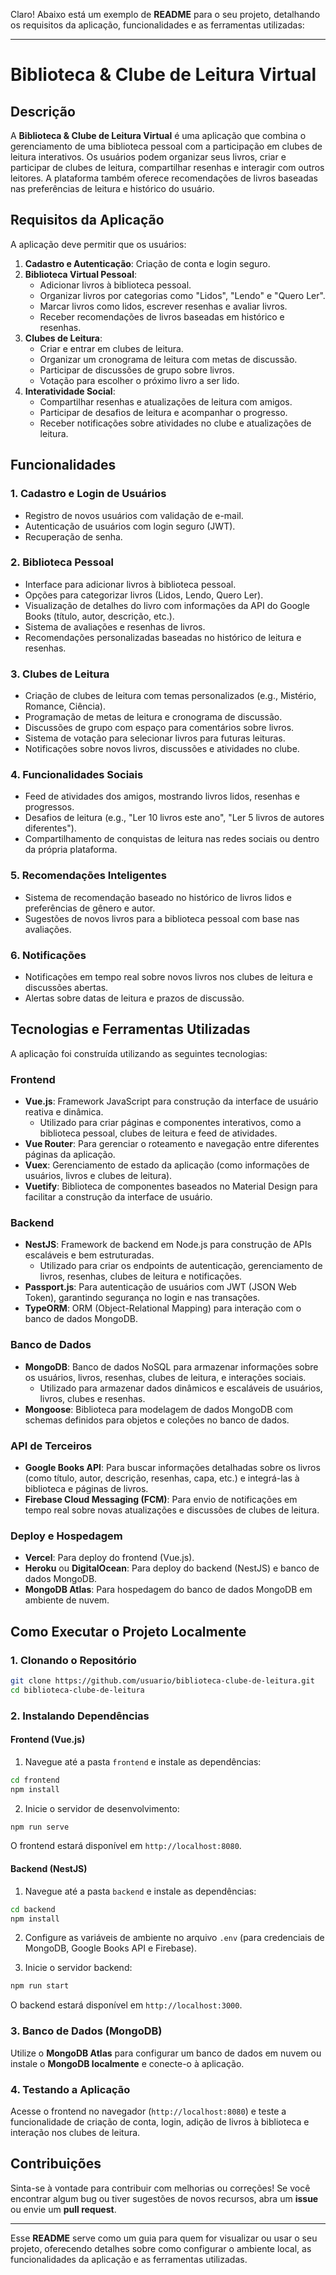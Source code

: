 Claro! Abaixo está um exemplo de **README** para o seu projeto, detalhando os requisitos da aplicação, funcionalidades e as ferramentas utilizadas:

---

# Biblioteca & Clube de Leitura Virtual

## Descrição

A **Biblioteca & Clube de Leitura Virtual** é uma aplicação que combina o gerenciamento de uma biblioteca pessoal com a participação em clubes de leitura interativos. Os usuários podem organizar seus livros, criar e participar de clubes de leitura, compartilhar resenhas e interagir com outros leitores. A plataforma também oferece recomendações de livros baseadas nas preferências de leitura e histórico do usuário.

## Requisitos da Aplicação

A aplicação deve permitir que os usuários:

1. **Cadastro e Autenticação**: Criação de conta e login seguro.
2. **Biblioteca Virtual Pessoal**:
   - Adicionar livros à biblioteca pessoal.
   - Organizar livros por categorias como "Lidos", "Lendo" e "Quero Ler".
   - Marcar livros como lidos, escrever resenhas e avaliar livros.
   - Receber recomendações de livros baseadas em histórico e resenhas.
3. **Clubes de Leitura**:
   - Criar e entrar em clubes de leitura.
   - Organizar um cronograma de leitura com metas de discussão.
   - Participar de discussões de grupo sobre livros.
   - Votação para escolher o próximo livro a ser lido.
4. **Interatividade Social**:
   - Compartilhar resenhas e atualizações de leitura com amigos.
   - Participar de desafios de leitura e acompanhar o progresso.
   - Receber notificações sobre atividades no clube e atualizações de leitura.

## Funcionalidades

### **1. Cadastro e Login de Usuários**
- Registro de novos usuários com validação de e-mail.
- Autenticação de usuários com login seguro (JWT).
- Recuperação de senha.

### **2. Biblioteca Pessoal**
- Interface para adicionar livros à biblioteca pessoal.
- Opções para categorizar livros (Lidos, Lendo, Quero Ler).
- Visualização de detalhes do livro com informações da API do Google Books (título, autor, descrição, etc.).
- Sistema de avaliações e resenhas de livros.
- Recomendações personalizadas baseadas no histórico de leitura e resenhas.

### **3. Clubes de Leitura**
- Criação de clubes de leitura com temas personalizados (e.g., Mistério, Romance, Ciência).
- Programação de metas de leitura e cronograma de discussão.
- Discussões de grupo com espaço para comentários sobre livros.
- Sistema de votação para selecionar livros para futuras leituras.
- Notificações sobre novos livros, discussões e atividades no clube.

### **4. Funcionalidades Sociais**
- Feed de atividades dos amigos, mostrando livros lidos, resenhas e progressos.
- Desafios de leitura (e.g., "Ler 10 livros este ano", "Ler 5 livros de autores diferentes").
- Compartilhamento de conquistas de leitura nas redes sociais ou dentro da própria plataforma.

### **5. Recomendações Inteligentes**
- Sistema de recomendação baseado no histórico de livros lidos e preferências de gênero e autor.
- Sugestões de novos livros para a biblioteca pessoal com base nas avaliações.

### **6. Notificações**
- Notificações em tempo real sobre novos livros nos clubes de leitura e discussões abertas.
- Alertas sobre datas de leitura e prazos de discussão.

## Tecnologias e Ferramentas Utilizadas

A aplicação foi construída utilizando as seguintes tecnologias:

### **Frontend**
- **Vue.js**: Framework JavaScript para construção da interface de usuário reativa e dinâmica.
  - Utilizado para criar páginas e componentes interativos, como a biblioteca pessoal, clubes de leitura e feed de atividades.
- **Vue Router**: Para gerenciar o roteamento e navegação entre diferentes páginas da aplicação.
- **Vuex**: Gerenciamento de estado da aplicação (como informações de usuários, livros e clubes de leitura).
- **Vuetify**: Biblioteca de componentes baseados no Material Design para facilitar a construção da interface de usuário.

### **Backend**
- **NestJS**: Framework de backend em Node.js para construção de APIs escaláveis e bem estruturadas.
  - Utilizado para criar os endpoints de autenticação, gerenciamento de livros, resenhas, clubes de leitura e notificações.
- **Passport.js**: Para autenticação de usuários com JWT (JSON Web Token), garantindo segurança no login e nas transações.
- **TypeORM**: ORM (Object-Relational Mapping) para interação com o banco de dados MongoDB.

### **Banco de Dados**
- **MongoDB**: Banco de dados NoSQL para armazenar informações sobre os usuários, livros, resenhas, clubes de leitura, e interações sociais.
  - Utilizado para armazenar dados dinâmicos e escaláveis de usuários, livros, clubes e resenhas.
- **Mongoose**: Biblioteca para modelagem de dados MongoDB com schemas definidos para objetos e coleções no banco de dados.

### **API de Terceiros**
- **Google Books API**: Para buscar informações detalhadas sobre os livros (como título, autor, descrição, resenhas, capa, etc.) e integrá-las à biblioteca e páginas de livros.
- **Firebase Cloud Messaging (FCM)**: Para envio de notificações em tempo real sobre novas atualizações e discussões de clubes de leitura.

### **Deploy e Hospedagem**
- **Vercel**: Para deploy do frontend (Vue.js).
- **Heroku** ou **DigitalOcean**: Para deploy do backend (NestJS) e banco de dados MongoDB.
- **MongoDB Atlas**: Para hospedagem do banco de dados MongoDB em ambiente de nuvem.

## Como Executar o Projeto Localmente

### **1. Clonando o Repositório**

```bash
git clone https://github.com/usuario/biblioteca-clube-de-leitura.git
cd biblioteca-clube-de-leitura
```

### **2. Instalando Dependências**

#### **Frontend (Vue.js)**

1. Navegue até a pasta `frontend` e instale as dependências:
   
```bash
cd frontend
npm install
```

2. Inicie o servidor de desenvolvimento:

```bash
npm run serve
```

O frontend estará disponível em `http://localhost:8080`.

#### **Backend (NestJS)**

1. Navegue até a pasta `backend` e instale as dependências:

```bash
cd backend
npm install
```

2. Configure as variáveis de ambiente no arquivo `.env` (para credenciais de MongoDB, Google Books API e Firebase).

3. Inicie o servidor backend:

```bash
npm run start
```

O backend estará disponível em `http://localhost:3000`.

### **3. Banco de Dados (MongoDB)**

Utilize o **MongoDB Atlas** para configurar um banco de dados em nuvem ou instale o **MongoDB localmente** e conecte-o à aplicação.

### **4. Testando a Aplicação**

Acesse o frontend no navegador (`http://localhost:8080`) e teste a funcionalidade de criação de conta, login, adição de livros à biblioteca e interação nos clubes de leitura.

## Contribuições

Sinta-se à vontade para contribuir com melhorias ou correções! Se você encontrar algum bug ou tiver sugestões de novos recursos, abra um **issue** ou envie um **pull request**.

---

Esse **README** serve como um guia para quem for visualizar ou usar o seu projeto, oferecendo detalhes sobre como configurar o ambiente local, as funcionalidades da aplicação e as ferramentas utilizadas.
